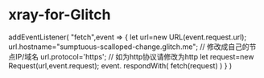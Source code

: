# xray-for-Glitch


addEventListener(
  "fetch",event => {
     let url=new URL(event.request.url);
     url.hostname="sumptuous-scalloped-change.glitch.me"; // 修改成自己的节点IP/域名
     url.protocol='https'; // 如为http协议请修改为http
     let request=new Request(url,event.request);
     event. respondWith(
       fetch(request)
     )
  }
)
